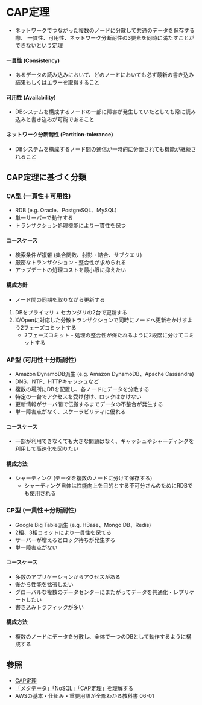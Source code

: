 # CAP定理
- ネットワークでつながった複数のノードに分散して共通のデータを保存する際、
  一貫性、可用性、ネットワーク分断耐性の3要素を同時に満たすことができないという定理

#### 一貫性 (Consistency)
- あるデータの読み込みにおいて、どのノードにおいても必ず最新の書き込み結果もしくはエラーを取得すること

#### 可用性 (Availability)
- DBシステムを構成するノードの一部に障害が発生していたとしても常に読み込みと書き込みが可能であること

#### ネットワーク分断耐性 (Partition-tolerance)
- DBシステムを構成するノード間の通信が一時的に分断されても機能が継続されること

## CAP定理に基づく分類
### CA型 (一貫性＋可用性)
- RDB (e.g. Oracle、PostgreSQL、MySQL)
- 単一サーバーで動作する
- トランザクション処理機能により一貫性を保つ

#### ユースケース
- 検索条件が複雑 (集合関数、射影・結合、サブクエリ)
- 厳密なトランザクション・整合性が求められる
- アップデートの処理コストを最小限に抑えたい

#### 構成方針
- ノード間の同期を取りながら更新する
1. DBをプライマリ + セカンダリの2台で更新する
2. X/Openに対応した分散トランザクションで同時にノードへ更新をかけすよう2フェーズコミットする
    - 2フェーズコミット - 処理の整合性が保たれるように2段階に分けてコミットする

### AP型 (可用性＋分断耐性)
- Amazon DynamoDB派生 (e.g. Amazon DynamoDB、Apache Cassandra)
- DNS、NTP、HTTPキャッシュなど
- 複数の場所にDBを配置し、各ノードにデータを分散する
- 特定の一台でアクセスを受け付け、ロックはかけない
- 更新情報がサーバ間で伝搬するまでデータの不整合が発生する
- 単一障害点がなく、スケーラビリティに優れる

#### ユースケース
- 一部が利用できなくても大きな問題はなく、キャッシュやシャーディングを利用して高速化を図りたい

#### 構成方法
- シャーディング (データを複数のノードに分けて保存する)
  - シャーディング自体は性能向上を目的とする不可分さんのためにRDBでも使用される

### CP型 (一貫性＋分断耐性)
- Google Big Table派生 (e.g. HBase、Mongo DB、Redis)
- 2相、3相コミットにより一貫性を保てる
- サーバーが増えるとロック待ちが発生する
- 単一障害点がない

#### ユースケース
- 多数のアプリケーションからアクセスがある
- 後から性能を拡張したい
- グローバルな複数のデータセンターにまたがってデータを共通化・レプリケートしたい
- 書き込みトラフィックが多い

#### 構成方法
- 複数のノードにデータを分散し、全体で一つのDBとして動作するように構成する

## 参照
- [CAP定理](https://ja.wikipedia.org/wiki/CAP%E5%AE%9A%E7%90%86)
- [「メタデータ」「NoSQL」「CAP定理」を理解する](https://www.atmarkit.co.jp/ait/articles/1703/01/news204_2.html)
- AWSの基本・仕組み・重要用語が全部わかる教科書 06-01
